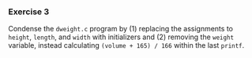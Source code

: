 ### Exercise 3
Condense the `dweight.c` program by (1) replacing the assignments to `height`,
`length`, and `width` with initializers and (2) removing the `weight` variable,
instead calculating `(volume + 165) / 166` within the last `printf`.

<!---
### Solution
See `updated dweight.c`.
-->